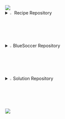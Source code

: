<img src="https://capsule-render.vercel.app/api?type=waving&color=BDBDC8&height=150&section=header" />

<details>
<summary>
  <img src="https://raw.githubusercontent.com/Tarikul-Islam-Anik/Animated-Fluent-Emojis/master/Emojis/Hand%20gestures/Eyes.png" alt="Eyes" width="2%" /> Recipe Repository
</summary>
  누구나 쉽게 레시피를 찾아보고, 등록할 수 있는 웹사이트
</details>
<br>

<details>
<summary>
  <img src="https://raw.githubusercontent.com/Tarikul-Islam-Anik/Animated-Fluent-Emojis/master/Emojis/Hand%20gestures/Eyes.png" alt="Eyes" width="2%" />BlueSoccer Repository
</summary>
   축구에 관한 용품들을 구매할 수 있는 웹사이트
</details>
<br>

<details>
<summary>
  <img src="https://raw.githubusercontent.com/Tarikul-Islam-Anik/Animated-Fluent-Emojis/master/Emojis/Hand%20gestures/Eyes.png" alt="Eyes" width="2%" />Solution Repository
</summary>
   C# 프로젝트를 공부한 공간
</details>
<br>

<img src="https://capsule-render.vercel.app/api?type=waving&color=BDBDC8&height=150&section=footer" />


